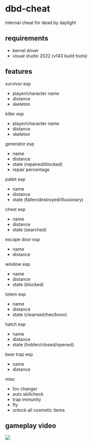# dbd-cheat
internal cheat for dead by daylight

## requirements
* kernel driver
* visual studio 2022 (v143 build tools)

## features
survivor esp
- player/character name
- distance
- skeleton

killer esp
- player/character name
- distance
- skeleton

generator esp
- name
- distance
- state (repaired/blocked)
- repair percentage

pallet esp
- name
- distance
- state (fallen/destroyed/illusionary)

chest esp
- name
- distance
- state (searched)

escape door esp
- name
- distance

window esp
- name
- distance
- state (blocked)

totem esp
- name
- distance
- state (cleansed/hex/boon)

hatch esp
- name
- distance
- state (hidden/closed/opened)

bear trap esp
- name
- distance

misc
- fov changer
- auto skillcheck
- trap immunity
- fly
- unlock all cosmetic items

## gameplay video

[<img src="https://raw.githubusercontent.com/clauadv/dbd-cheat/master/img.jpg">](https://youtu.be/V5A2ca2EcNg)
